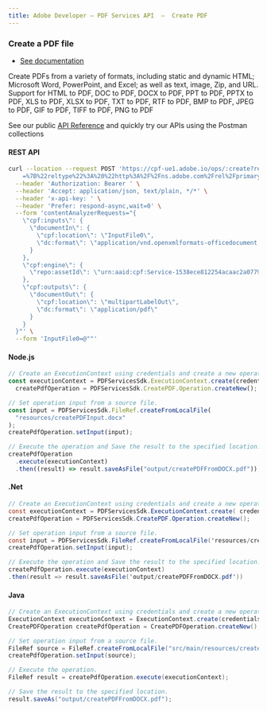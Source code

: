 ```yaml
---
title: Adobe Developer — PDF Services API  —  Create PDF
---
```


<TextBlock slots="heading, buttons, text, text1" theme="dark" className="bgBlue link"/>

### Create a PDF file

- [See documentation](/document-services/docs/overview/pdf-services-api/)

Create PDFs from a variety of formats, including static and dynamic HTML; Microsoft Word, PowerPoint, and Excel; as well as text, image, Zip, and URL.
Support for HTML to PDF, DOC to PDF, DOCX to PDF, PPT to PDF, PPTX to PDF, XLS to PDF, XLSX to PDF, TXT to PDF, RTF to PDF, BMP to PDF, JPEG to PDF, GIF to PDF, TIFF to PDF, PNG to PDF

See our public [API Reference](https://www.adobe.com/go/dcsdk_APIdocs#post-createPDF) and quickly try our APIs using the Postman collections


<CodeBlock slots="heading, code" repeat="4" languages="curl, js,.net,java" />

#### REST API

```bash
curl --location --request POST 'https://cpf-ue1.adobe.io/ops/:create?respondWith
    =%7B%22reltype%22%3A%20%22http%3A%2F%2Fns.adobe.com%2Frel%2Fprimary%22%7D' \
  --header 'Authorization: Bearer ' \
  --header 'Accept: application/json, text/plain, */*' \
  --header 'x-api-key: ' \
  --header 'Prefer: respond-async,wait=0' \
  --form 'contentAnalyzerRequests="{
    \"cpf:inputs\": {
      \"documentIn\": {
        \"cpf:location\": \"InputFile0\",
        \"dc:format\": \"application/vnd.openxmlformats-officedocument.wordprocessingml.document\"
      }
    },
    \"cpf:engine\": {
      \"repo:assetId\": \"urn:aaid:cpf:Service-1538ece812254acaac2a07799503a430\"
    },
    \"cpf:outputs\": {
      \"documentOut\": {
        \"cpf:location\": \"multipartLabelOut\",
        \"dc:format\": \"application/pdf\"
      }
    }
  }"' \
  --form 'InputFile0=@""'
```

#### Node.js

```js
// Create an ExecutionContext using credentials and create a new operation instance.
const executionContext = PDFServicesSdk.ExecutionContext.create(credentials),
  createPdfOperation = PDFServicesSdk.CreatePDF.Operation.createNew();

// Set operation input from a source file.
const input = PDFServicesSdk.FileRef.createFromLocalFile(
  "resources/createPDFInput.docx"
);
createPdfOperation.setInput(input);

// Execute the operation and Save the result to the specified location.
createPdfOperation
  .execute(executionContext)
  .then((result) => result.saveAsFile("output/createPDFFromDOCX.pdf"));
```

#### .Net

```c#
// Create an ExecutionContext using credentials and create a new operation instance.
const executionContext = PDFServicesSdk.ExecutionContext.create( credentials ),
createPdfOperation = PDFServicesSdk.CreatePDF.Operation.createNew();

// Set operation input from a source file.
const input = PDFServicesSdk.FileRef.createFromLocalFile('resources/createPDFInput.docx');
createPdfOperation.setInput(input);

// Execute the operation and Save the result to the specified location.
createPdfOperation.execute(executionContext)
.then(result => result.saveAsFile('output/createPDFFromDOCX.pdf'))
```

#### Java

```java
// Create an ExecutionContext using credentials and create a new operation instance.
ExecutionContext executionContext = ExecutionContext.create(credentials);
CreatePDFOperation createPdfOperation = CreatePDFOperation.createNew();

// Set operation input from a source file.
FileRef source = FileRef.createFromLocalFile("src/main/resources/createPDFInput.docx");
createPdfOperation.setInput(source);

// Execute the operation.
FileRef result = createPdfOperation.execute(executionContext);

// Save the result to the specified location.
result.saveAs("output/createPDFFromDOCX.pdf");
```
